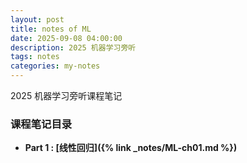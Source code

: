 ```yaml
---
layout: post
title: notes of ML
date: 2025-09-08 04:00:00
description: 2025 机器学习旁听
tags: notes
categories: my-notes
---
```


2025 机器学习旁听课程笔记

### 课程笔记目录

- **Part 1 : [线性回归]({% link _notes/ML-ch01.md %})**
